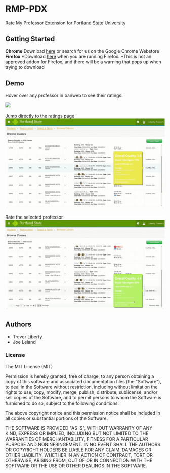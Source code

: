 # RMP-PDX
Rate My Professor Extension for Portland State University

## Getting Started
**Chrome**
Download [here](https://chrome.google.com/webstore/detail/portland-state-ratemyprof/hpfjccopidfknnnfogdldecealjmkaoc?hl=en)
or search for us on the Google Chrome Webstore
**Firefox**
\*Download [here](Extension.xpi) when you are running Firefox.
*This is not an approved addon for Firefox, and there will be a warning that pops up when trying to download
## Demo

Hover over any professor in banweb to see their ratings:

![](colors.gif)

Jump directly to the ratings page
![](ratings.gif)

Rate the selected professor
![](ratem.gif)

## Authors
* Trevor Liberty
* Joe Leland

### License
The MIT License (MIT)



Permission is hereby granted, free of charge, to any person obtaining a copy of this software and associated documentation files (the "Software"), to deal in the Software without restriction, including without limitation the rights to use, copy, modify, merge, publish, distribute, sublicense, and/or sell copies of the Software, and to permit persons to whom the Software is furnished to do so, subject to the following conditions:

The above copyright notice and this permission notice shall be included in all copies or substantial portions of the Software.

THE SOFTWARE IS PROVIDED "AS IS", WITHOUT WARRANTY OF ANY KIND, EXPRESS OR IMPLIED, INCLUDING BUT NOT LIMITED TO THE WARRANTIES OF MERCHANTABILITY, FITNESS FOR A PARTICULAR PURPOSE AND NONINFRINGEMENT. IN NO EVENT SHALL THE AUTHORS OR COPYRIGHT HOLDERS BE LIABLE FOR ANY CLAIM, DAMAGES OR OTHER LIABILITY, WHETHER IN AN ACTION OF CONTRACT, TORT OR OTHERWISE, ARISING FROM, OUT OF OR IN CONNECTION WITH THE SOFTWARE OR THE USE OR OTHER DEALINGS IN THE SOFTWARE.
